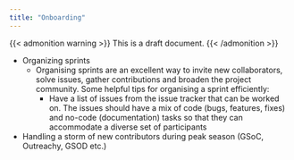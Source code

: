 ```yaml
---
title: "Onboarding"
---
```


{{< admonition warning >}}
This is a draft document.
{{< /admonition >}}

- Organizing sprints
  - Organising sprints are an excellent way to invite new collaborators, solve issues, gather contributions and broaden the project community. Some helpful tips for organising a sprint efficiently:
    - Have a list of issues from the issue tracker that can be worked on. The issues should have a mix of code (bugs, features, fixes) and no-code (documentation) tasks so that they can accommodate a diverse set of participants
- Handling a storm of new contributors during peak season (GSoC, Outreachy, GSOD etc.)
